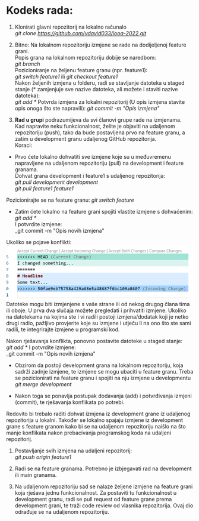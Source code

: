 # Kodeks rada:

1. Klonirati glavni repozitorij na lokalno računalo  
    _git clone https://github.com/vdavid033/iooa-2022.git_

1. Bitno: Na lokalnom repozitoriju izmjene se rade na dodijeljenoj feature grani.  
    Popis grana na lokalnom repozitoriju dobije se naredbom:  
    _git branch_  
    Pozicioniranje na željenu feature granu (npr. feature1):  
    _git switch feature1_
    ili 
    _git checkout feature1_  
    Nakon željenih izmjena u folderu, radi se stavljanje datoteka u staged stanje (* zamjenjuje sve nazive datoteka, ali možete i staviti nazive datoteka):  
    _git add *_
    Potvrda izmjena za lokalni repozitorij (U opis izmjena stavite opis onoga što ste napravili): 
    _git commit -m "Opis izmjena"_  

1. **Rad u grupi** podrazumijeva da svi članovi grupe rade na izmjenama.  
Kad napravite neku funkcionalnost, želite je objaviti na udaljenom repozitoriju (push), tako da bude postavljena prvo na feature granu, a zatim u development granu udaljenog GitHub repozitorija.  
Koraci:  
* Prvo ćete lokalno dohvatiti sve izmjene koje su u međuvremenu napravljene na udaljenom repozitoriju (pull) na development i feature granama.  
Dohvat grana development i feature1 s udaljenog repozitorija:  
    _git pull development development_  
    _git pull feature1 feature1_  

Pozicionirajte se na feature granu:
    _git switch feature_

* Zatim ćete lokalno na feature grani spojiti vlastite izmjene s dohvaćenim:  
    _git add *_  
I potvrdite izmjene:    
    _git commit -m "Opis novih izmjena"  

Ukoliko se pojave konflikti:  
    ![Slika konflikta](Git-merge-conflict.png)  
Datoteke mogu biti izmjenjene s vaše strane ili od nekog drugog člana tima ili oboje. U prva dva slučaja možete pregledati i prihvatiti izmjene. Ukoliko na datotekama na kojima ste i vi radili postoji izmjena/dodatak koji je netko drugi radio, pažljivo provjerite koje su izmjene i utječu li na ono što ste sami radili, te integrirajte izmjene u programski kod. 

Nakon rješavanja konflikta, ponovno postavite datoteke u staged stanje:  
    _git add *_
I potvrdite izmjene:    
    _git commit -m "Opis novih izmjena"  

* Obzirom da postoji development grana na lokalnom repozitoriju, koja sadrži zadnje izmjene, te izmjene se mogu ubaciti u feature granu. Treba se pozicionirati na feature granu i spojiti na nju izmjene u developmentu 
    _git merge development_

* Nakon toga se ponavlja postupak dodavanja (add) i potvrđivanja izmjeni (commit), te rješavanja konflikata po potrebi.

Redovito bi trebalo raditi dohvat izmjena iz development grane iz udaljenog repozitorija u lokalni. Također se lokalno spajaju izmjene iz development grane s feature granom kako bi se na udaljenom repozitoriju naišlo na što manje konflikata nakon prebacivanja programskog koda na udaljeni repozitorij.  

1. Postavljanje svih izmjena na udaljeni repozitorij:  
    _git push origin feature1_  

1. Radi se na feature granama. Potrebno je izbjegavati rad na development ili main granama.  

1. Na udaljenom repozitoriju sad se nalaze željene izmjene na feature grani koja rješava jednu funkcionalnost. Za postaviti tu funkcionalnost u development granu, radi se pull request od feature grane prema development grani, te traži code review od vlasnika repozitorija. Ovaj dio odrađuje se na udaljenom repozitoriju.  